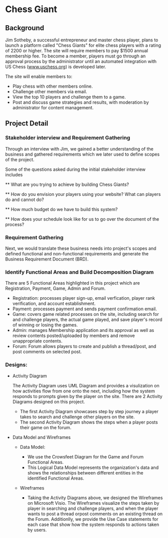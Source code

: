 # Chess Giant

## Background
Jim Sotheby, a successful entrepreneur and master chess player, plans to launch a platform called "Chess Giants" for elite chess players with a rating of 2200 or higher. The site will require members to pay $1500 annual membership fee. To become a member, players must go through an approval process by the administrator until an automated integration with US Chess (www.uschess.org) is developed later.

The site will enable members to:

* Play chess with other members online.
* Challenge other members via email.
* View the top 10 players and challenge them to a game.
* Post and discuss game strategies and results, with moderation by administrator for content management.

## Project Detail
### Stakeholder interview and Requirement Gathering

  Through an interview with Jim, we gained a better understanding of the business and gathered requirements which we later used to define scopes of the project.

  Some of the questions asked during the initial stakeholder interview includes

  ** What are you trying to achieve by building Chess Giants?

  ** How do you envision your players using your website? What can players do and cannot do?

  ** How much budget do we have to build this system?

  ** How does your schedule look like for us to go over the document of the process?

### Requirement Gathering

  Next, we would translate these business needs into project's scopes and defined functional and non-functional requirements and generate the Business Requirement Document (BRD).

### Identify Functional Areas and Build Decomposition Diagram
  There are 5 Functional Areas highlighted in this project which are Registration, Payment, Game, Admin and Forum.
  
  * Registration: processes player sign-up, email verfication, player rank verification, and account establishment.
  * Payment: processes payment and sends payment confirmation email.
  * Game: covers game related processes on the site, including search for and challenge players, the actual game played, and save player's record of winning or losing the games.
  * Admin: manages Membership application and its approval as well as review contents posted/uploaded by members and remove unappropriate contents.
  * Forum: Forum allows players to create and publish a thread/post, and post comments on selected post.

### Designs: 
* Activity Diagram

  The Activity Diagram uses UML Diagram and provides a visulization on how activities flow from one onto the next, including how the system responds to prompts given by the player on the site. There are 2 Activity Diagrams designed on this project. 
    * The first Activity Diagram showcases step by step journey a player takes to search and challenge other players on the site. 
    * The second Activity Diagram shows the steps when a player posts their game on the forum.
    
    
* Data Model and Wireframes

  * Data Model:
    * We use the Crowsfeet Diagram for the Game and Forum Functional Areas.
    * This Logical Data Model represents the organization's data and shows the relationships between different entities in the identified Functional Areas.

  * Wireframes
    * Taking the Activity Diagrams above, we designed the Wireframes on Microsoft Visio. The Wireframes visualize the steps taken by player in searching and challenge players, and when the player wants to post a thread orpost comments on an existing thread on the Forum. Additionlly, we provide the Use Case statements for each case that show how the system responds to actions taken by users.
